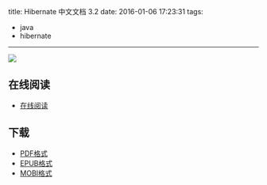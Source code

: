 title: Hibernate 中文文档 3.2
date: 2016-01-06 17:23:31
tags:
  - java
  - hibernate
---

![](https://ek8whxe.cloudimg.io/s/width/226/https://www.gitbook.com/cover/book/wizardforcel/hibernate-doc.jpg?build=1452072178402&v=12.0.2)

<!--more-->

## 在线阅读 ##

+ [在线阅读](https://www.gitbook.com/book/wizardforcel/hibernate-doc/details)

## 下载 ##

+ [PDF格式](https://www.gitbook.com/download/pdf/book/wizardforcel/hibernate-doc)
+ [EPUB格式](https://www.gitbook.com/download/epub/book/wizardforcel/hibernate-doc)
+ [MOBI格式](https://www.gitbook.com/download/mobi/book/wizardforcel/hibernate-doc)